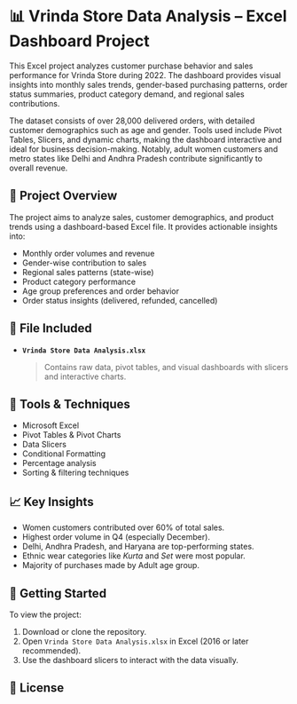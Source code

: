 # 📊 Vrinda Store Data Analysis – Excel Dashboard Project

This Excel project analyzes customer purchase behavior and sales performance for Vrinda Store during 2022. The dashboard provides visual insights into monthly sales trends, gender-based purchasing patterns, order status summaries, product category demand, and regional sales contributions.

The dataset consists of over 28,000 delivered orders, with detailed customer demographics such as age and gender. Tools used include Pivot Tables, Slicers, and dynamic charts, making the dashboard interactive and ideal for business decision-making. Notably, adult women customers and metro states like Delhi and Andhra Pradesh contribute significantly to overall revenue.

## 🧾 Project Overview

The project aims to analyze sales, customer demographics, and product trends using a dashboard-based Excel file. It provides actionable insights into:

- Monthly order volumes and revenue
- Gender-wise contribution to sales
- Regional sales patterns (state-wise)
- Product category performance
- Age group preferences and order behavior
- Order status insights (delivered, refunded, cancelled)

## 📁 File Included

- **`Vrinda Store Data Analysis.xlsx`**  
  > Contains raw data, pivot tables, and visual dashboards with slicers and interactive charts.

## 🔧 Tools & Techniques

- Microsoft Excel
- Pivot Tables & Pivot Charts
- Data Slicers
- Conditional Formatting
- Percentage analysis
- Sorting & filtering techniques

## 📈 Key Insights

- Women customers contributed over 60% of total sales.
- Highest order volume in Q4 (especially December).
- Delhi, Andhra Pradesh, and Haryana are top-performing states.
- Ethnic wear categories like *Kurta* and *Set* were most popular.
- Majority of purchases made by Adult age group.

## 🚀 Getting Started

To view the project:
1. Download or clone the repository.
2. Open `Vrinda Store Data Analysis.xlsx` in Excel (2016 or later recommended).
3. Use the dashboard slicers to interact with the data visually.

## 📃 License
